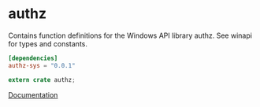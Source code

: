 # authz #
Contains function definitions for the Windows API library authz. See winapi for types and constants.

```toml
[dependencies]
authz-sys = "0.0.1"
```

```rust
extern crate authz;
```

[Documentation](https://retep998.github.io/doc/authz/)
